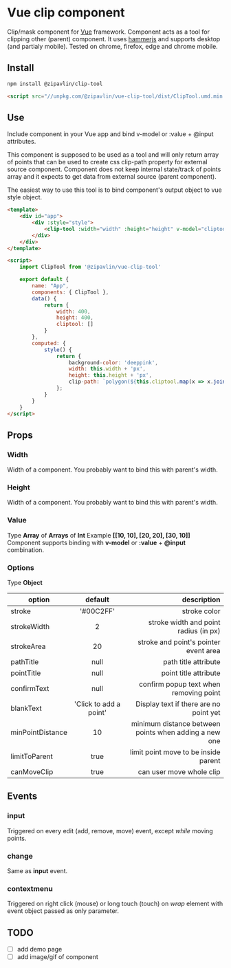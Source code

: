 # Vue clip component

Clip/mask component for [Vue](https://vuejs.org/) framework. Component acts as a tool for clipping other (parent) component.
It uses [hammerjs](https://hammerjs.github.io/) and supports desktop (and partialy mobile). Tested on chrome, firefox, edge and chrome mobile.

## Install

```bash
npm install @zipavlin/clip-tool
```

```html
<script src="//unpkg.com/@zipavlin/vue-clip-tool/dist/ClipTool.umd.min.js">
```

## Use

Include component in your Vue app and bind v-model or :value + @input attributes.  

This component is supposed to be used as a tool and will only return array of points that can be used to create css clip-path property for external source component. Component does not keep internal state/track of points array and it expects to get data from external source (parent component).
  
The easiest way to use this tool is to bind component's output object to vue style object.

```html
<template>
    <div id="app">
        <div :style="style">
            <clip-tool :width="width" :height="height" v-model="cliptool"></mrr-tool>
        </div>
    </div>
</template>

<script>
    import ClipTool from '@zipavlin/vue-clip-tool'

    export default {
        name: "App",
        components: { ClipTool },
        data() {
            return {
                width: 400,
                height: 400,
                cliptool: []
            }
        },
        computed: {
            style() {
                return {
                    background-color: 'deeppink',
                    width: this.width + 'px',
                    height: this.height + 'px',
                    clip-path: `polygon(${this.cliptool.map(x => x.join('%,')).join('% ')});`
                };
            }
        }
    }
</script>
```

## Props

### Width
Width of a component. You probably want to bind this with parent's width.

### Height
Width of a component. You probably want to bind this with parent's width.

### Value
Type __Array__ of __Arrays__ of __Int__
Example __[[10, 10], [20, 20], [30, 10]]__
Component supports binding with __v-model__ or __:value__ + __@input__ combination.

### Options
Type __Object__

| option            | default                   | description                                           |
| ----------------- |:-------------------------:| -----------------------------------------------------:|
| stroke            | '#00C2FF'                 | stroke color                                          |
| strokeWidth       | 2                         | stroke width and point radius (in px)                 |
| strokeArea        | 20                        | stroke and point's pointer event area                 |
| pathTitle         | null                      | path title attribute                                  |
| pointTitle        | null                      | point title attribute                                 |
| confirmText       | null                      | confirm popup text when removing point                |
| blankText         | 'Click to add a point'    | Display text if there are no point yet                |
| minPointDistance  | 10                        | minimum distance between points when adding a new one |
| limitToParent     | true                      | limit point move to be inside parent                  |
| canMoveClip       | true                      | can user move whole clip                              |

## Events

### input

Triggered on every edit (add, remove, move) event, except _while_ moving points.

### change

Same as __input__ event.

### contextmenu

Triggered on right click (mouse) or long touch (touch) on _wrap_ element with event object passed as only parameter.

## TODO

- [ ] add demo page
- [ ] add image/gif of component